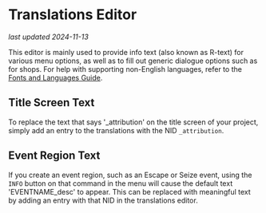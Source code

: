 # Translations Editor

_last updated 2024-11-13_

This editor is mainly used to provide info text (also known as R-text) for various menu options, as well as to fill out generic dialogue options such as for shops. For help with supporting non-English languages, refer to the [Fonts and Languages Guide](Fonts-Guide).

## Title Screen Text

To replace the text that says '_attribution' on the title screen of your project, simply add an entry to the translations with the NID `_attribution`.

## Event Region Text

If you create an event region, such as an Escape or Seize event, using the `INFO` button on that command in the menu will cause the default text 'EVENTNAME_desc' to appear. This can be replaced with meaningful text by adding an entry with that NID in the translations editor.